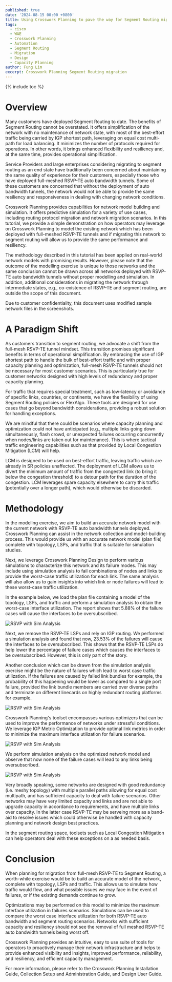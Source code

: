 ```yaml
---
published: true
date: '2024-08-15 00:00 +0800'
title: Using Crosswork Planning to pave the way for Segment Routing migration
tags:
  - cisco
  - WAE
  - Crosswork Planning
  - Automation
  - Segment Routing
  - Migration
  - Design
  - Capacity Planning
author: Fung Lim
excerpt: Crosswork Planning Segment Routing migration
---
```

{% include toc %}

# Overview

Many customers have deployed Segment Routing to date. The benefits of Segment Routing cannot be overstated. It offers simplification of the network with no maintenance of network state, with most of the best-effort traffic being carried by IGP shortest path, leveraging on equal cost multi-path for load balancing. It minimizes the number of protocols required for operations. In other words, it brings enhanced flexibility and resiliency and, at the same time, provides operational simplification.

Service Providers and large enterprises considering migrating to segment routing as an end state have traditionally been concerned about maintaining the same quality of experience for their customers, especially those who have deployed full-meshed RSVP-TE auto bandwidth tunnels. Some of these customers are concerned that without the deployment of auto bandwidth tunnels, the network would not be able to provide the same resiliency and responsiveness in dealing with changing network conditions. 

Crosswork Planning provides capabilities for network model building and simulation. It offers predictive simulation for a variety of use cases, including routing protocol migration and network migration scenarios. In this tutorial, we provide a simple demonstration on how operators may leverage on Crosswork Planning to model the existing network which has been deployed with full-meshed RSVP-TE tunnels and if migrating this network to segment routing will allow us to provide the same performance and resiliency.

The methodology described in this tutorial has been applied on real-world network models with promising results. However, please note that the outcome of the modelling exercise is unique to those networks and the same conclusion cannot be drawn across all networks deployed with RSVP-TE auto bandwidth tunnels without proper modelling and simulation. In addition, additional considerations in migrating the network through intermediate states, e.g., co-existence of RSVP-TE and segment routing, are outside the scope of this document.

Due to customer confidentiality, this document uses modified sample network files in the screenshots. 

# A Paradigm Shift

As customers transition to segment routing, we advocate a shift from the full-mesh RSVP-TE tunnel mindset. This transition promises significant benefits in terms of operational simplification. By embracing the use of IGP shortest path to handle the bulk of best-effort traffic and with proper capacity planning and optimization, full-mesh RSVP-TE tunnels should not be necessary for most customer scenarios. This is particularly true for customer networks designed with high levels of redundancy and proper capacity planning.

For traffic that requires special treatment, such as low-latency or avoidance of specific links, countries, or continents, we have the flexibility of using Segment Routing policies or FlexAlgo. These tools are designed for use cases that go beyond bandwidth considerations, providing a robust solution for handling exceptions.

We are mindful that there could be scenarios where capacity planning and optimization could not have anticipated (e.g., multiple links going down simultaneously, flash crowd, or unexpected failures occurring concurrently when nodes/links are taken out for maintenance). This is where tactical traffic engineering capabilities such as that provided by Local Congestion Mitigation (LCM) will help. 

LCM is designed to be used on best-effort traffic, leaving traffic which are already in SR policies unaffected. The deployment of LCM allows us to divert the minimum amount of traffic from the congested link (to bring it below the congestion threshold) to a detour path for the duration of the congestion. LCM leverages spare capacity elsewhere to carry this traffic (potentially over a longer path), which would otherwise be discarded.

# Methodology

In the modeling exercise, we aim to build an accurate network model with the current network with RSVP-TE auto bandwidth tunnels deployed. Crosswork Planning can assist in the network collection and model-building process. This would provide us with an accurate network model (plan file) complete with topology, LSPs, and traffic that is suitable for simulation studies.

Next, we leverage Crosswork Planning Design to perform various simulations to characterize this network and its failure modes. This may include using simulation analysis to fail combinations of nodes and links to provide the worst-case traffic utilization for each link. The same analysis will also allow us to gain insights into which link or node failures will lead to these worst-case traffic utilization.

In the example below, we load the plan file containing a model of the topology, LSPs, and traffic and perform a simulation analysis to obtain the worst-case interface utilization. The report shows that 5.88% of the failure cases will cause the interfaces to be oversubscribed.

![RSVP with Sim Analysis]({{site.baseurl}}/images/using-cp-pave-sr-sim-analysis-rsvp-autobw.png) 

Next, we remove the RSVP-TE LSPs and rely on IGP routing. We performed a simulation analysis and found that now, 23.53% of the failures will cause the interfaces to be oversubscribed. This shows that the RSVP-TE LSPs do help lower the percentage of failure cases which causes the interfaces to be oversubscribed. However, this is only part of the story.

Another conclusion which can be drawn from the simulation analysis exercise might be the nature of failures which lead to worst case traffic utilization. If the failures are caused by failed link bundles for example, the probability of this happening would be lower as compared to a single port failure, provided the link bundle members are carried over diverse paths and terminate on different linecards on highly redundant routing platforms for example. 

![RSVP with Sim Analysis]({{site.baseurl}}/images/using-cp-pave-sr-sim-analysis-rsvp-removed.png) 

Crosswork Planning's toolset encompasses various optimizers that can be used to improve the performance of networks under stressful conditions. We leverage IGP Metric Optimization to provide optimal link metrics in order to minimize the maximum interface utilization for failure scenarios.

![RSVP with Sim Analysis]({{site.baseurl}}/images/using-cp-pave-sr-sim-analysis-rsvp-removed-mopt-next.png) 

We perform simulation analysis on the optimized network model and observe that now none of the failure cases will lead to any links being oversubscribed.

![RSVP with Sim Analysis]({{site.baseurl}}/images/using-cp-pave-sr-sim-analysis-rsvp-removed-mopt.png) 

Very broadly speaking, some networks are designed with good redundancy (i.e. meshy topology) with multiple parallel paths allowing for equal cost multipath, and has sufficient capacity to deal with failure scenarios. Other networks may have very limited capacity and links and are not able to upgrade capacity in accordance to requirements, and have multiple links over capacity. In the latter case RSVP-TE may be serveing more as a band-aid to resolve issues which could otherwise be handled with capacity planning and network design best practices. 

In the segment routing space, toolsets such as Local Congestion Mitigation can help operators deal with these exceptions on a as needed basis. 

# Conclusion

When planning for migration from full-mesh RSVP-TE to Segment Routing, a worth-while exercise would be to build an accurate model of the network, complete with topology, LSPs and traffic. This  allows us to simulate how traffic would flow, and what possible issues we may face in the event of failures, or if the existing demands continue to grow. 

Optimizations may be performed on this model to minimize the maximum interface utilization in failures scenarios. Simulations can be used to compare the worst case interface utilization for both RSVP-TE auto bandwidth and segment routing scenarios. Networks with sufficient capacity and resiliency should not see the removal of full meshed RSVP-TE auto bandwidth tunnels being worst off. 

Crosswork Planning provides an intuitive, easy to use suite of tools for operators to proactively manage their network infrastructure and helps to provide enhanced visibility and insights, improved performance, reliability, and resiliency, and efficient capacity management.

For more information, please refer to the Crosswork Planning Installation Guide, Collection Setup and Administration Guide, and Design User Guide.
